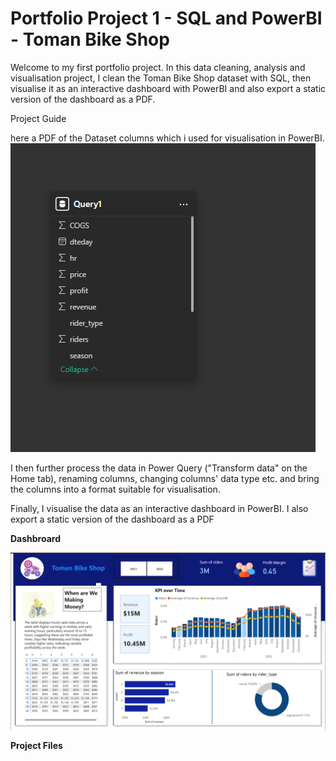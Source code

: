 # Portfolio Project 1 - SQL and PowerBI - Toman Bike Shop 

Welcome to my first portfolio project. In this data cleaning, analysis and visualisation project, I clean the Toman Bike Shop dataset with SQL, then visualise it as an interactive dashboard with PowerBI and also export a static version of the dashboard as a PDF.

Project Guide

here a PDF of the Dataset columns which i used for visualisation in PowerBI.
![portfolio_1-image-adventure_works_1](https://github.com/EvilPenguin9/TomanBikeShop/blob/main/Screenshot%202025-03-03%20234812.png)

I then further process the data in Power Query ("Transform data" on the Home tab), renaming columns, changing columns' data type etc. and bring the columns into a format suitable for visualisation.

Finally, I visualise the data as an interactive dashboard in PowerBI. I also export a static version of the dashboard as a PDF

**Dashbroard**

![portfolio_1-image-adventure_works_1](https://github.com/EvilPenguin9/TomanBikeShop/blob/main/Screenshot%202025-03-04%20005048.png)

**Project Files**

